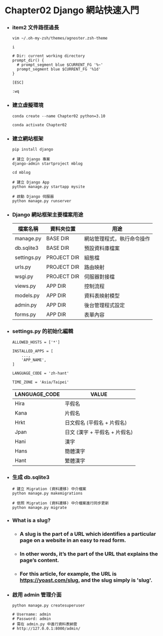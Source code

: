 Chapter02 Django 網站快速入門
=====
* ### item2 文件路徑過長
    ```
    vim ~/.oh-my-zsh/themes/agnoster.zsh-theme

    i

    # Dir: current working directory
    prompt_dir() {
      # prompt_segment blue $CURRENT_FG '%~'
      prompt_segment blue $CURRENT_FG '%1d'
    }

    [ESC]

    :wq
    ```
* ### 建立虛擬環境
    ```
    conda create --name Chapter02 python=3.10

    conda activate Chapter02
    ```
* ### 建立網站框架
    ```
    pip install django

    # 建立 Django 專案
    django-admin startproject mblog

    cd mblog

    # 建立 Django App
    python manage.py startapp mysite

    # 啟動 Django 伺服器
    python manage.py runserver
    ```
* ### Django 網站框架主要檔案用途
    | 檔案名稱 | 資料夾位置 | 用途 |
    | - | - | - |
    | manage.py | BASE DIR | 網站管理程式，執行命令操作 |
    | db.sqlite3 | BASE DIR | 預設資料庫檔案 |
    | settings.py | PROJECT DIR | 組態檔 |
    | urls.py | PROJECT DIR | 路由映射 |
    | wsgi.py | PROJECT DIR | 伺服器對接檔 |
    | views.py | APP DIR | 控制流程 |
    | models.py | APP DIR | 資料表映射模型 |
    | admin.py | APP DIR | 後台管理程式設定 |
    | forms.py | APP DIR | 表單內容 |
* ### settings.py 的初始化編輯
    ```
    ALLOWED_HOSTS = ['*']

    INSTALLED_APPS = [
        ...,
        'APP_NAME',
    ]

    LANGUAGE_CODE = 'zh-hant'

    TIME_ZONE = 'Asia/Taipei'
    ```
    | LANGUAGE_CODE | VALUE |
    | - | - |
    | Hira | 平假名 |
    | Kana | 片假名 |
    | Hrkt | 日文假名 (平假名 + 片假名) |
    | Jpan | 日文 (漢字 + 平假名 + 片假名) |
    | Hani | 漢字 |
    | Hans | 簡體漢字 |
    | Hant | 繁體漢字 |
* ### 生成 db.sqlite3
    ```
    # 建立 Migration (資料遷移) 中介檔案
    python manage.py makemigrations

    # 依照 Migration (資料遷移) 中介檔案進行同步更新
    python manage.py migrate
    ```
* ### What is a slug?
    * ### A slug is the part of a URL which identifies a particular page on a website in an easy to read form.
    * ### In other words, it’s the part of the URL that explains the page’s content.
    * ### For this article, for example, the URL is https://yoast.com/slug, and the slug simply is 'slug'.
* ### 啟用 admin 管理介面
    ```
    python manage.py createsuperuser

    # Username: admin
    # Password: admin
    # 需在 admin.py 中進行資料表納管
    # http://127.0.0.1:8000/admin/
    ```
<br />
